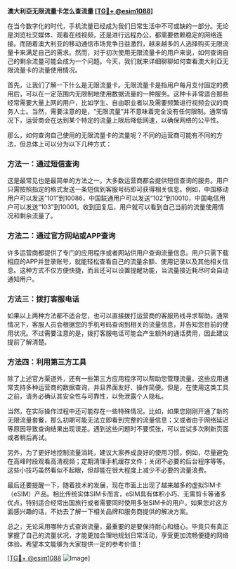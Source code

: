 **澳大利亞无限流量卡怎么查流量 [[TG💪+ @esim1088](https://t.me/s/esim1088)]**

在当今数字化的时代，手机流量已经成为我们日常生活中不可或缺的一部分。无论是浏览社交媒体、观看在线视频，还是进行远程办公，都需要依赖稳定的网络连接。而随着澳大利亚的移动通信市场竞争日益激烈，越来越多的人选择购买无限流量卡来满足自己的需求。然而，对于初次使用无限流量卡的用户来说，如何查询自己的剩余流量可能会成为一个问题。今天，我们就来详细聊聊如何查看澳大利亞无限流量卡的流量使用情况。

首先，让我们了解一下什么是无限流量卡。无限流量卡是指用户每月支付固定的费用后，可以在一定范围内无限制地使用数据流量的一种服务。这种卡非常适合那些经常需要大量上网的用户，比如学生、自由职业者以及需要频繁进行视频会议的商务人士。当然，需要注意的是，“无限流量”并不意味着完全没有任何限制。通常情况下，运营商会在达到某个特定的流量上限后降低网速，以确保网络的公平性。

那么，如何查询自己使用的无限流量卡的流量呢？不同的运营商可能有不同的方法，但总体上可以分为以下几种方式：

### 方法一：通过短信查询

这是最常见也是最简单的方法之一。大多数运营商都会提供短信查询的服务。用户只需按照指定的格式发送一条短信到客服号码即可获得相关信息。例如，中国移动用户可以发送“101”到10086，中国联通用户可以发送“102”到10010，中国电信用户可以发送“103”到10001。收到回复后，用户就可以看到自己当前的流量使用情况和剩余流量了。

### 方法二：通过官方网站或APP查询

许多运营商都提供了专门的应用程序或者网站供用户查询流量信息。用户只需下载相应的APP并登录账号，就能轻松查看自己的流量余额、使用记录以及其他相关信息。这种方式不仅方便快捷，而且还可以设置提醒功能，当流量接近耗尽时会自动通知用户。

### 方法三：拨打客服电话

如果以上两种方法都不适合您，也可以直接拨打运营商的客服热线寻求帮助。通常情况下，客服人员会根据您的手机号码查询到相关的流量信息，并告知您目前的使用状况。不过需要注意的是，拨打客服电话可能会产生额外的通话费用，因此建议提前了解清楚。

### 方法四：利用第三方工具

除了上述官方渠道外，还有一些第三方应用程序可以帮助您管理流量。这些应用通常支持多种运营商的数据查询，并且界面友好、操作简便。但是，在使用这类工具之前，请务必确认其安全性与可靠性，以免泄露个人隐私。

当然，在实际操作过程中还可能存在一些特殊情况。比如，如果您刚刚开通了新的无限流量套餐，那么初期可能无法立即看到完整的流量信息；又或者由于网络延迟等原因导致查询结果出现误差。遇到这些问题时不要慌张，可以尝试多次刷新页面或者稍后再试。

另外，为了更好地控制流量消耗，建议大家养成良好的使用习惯。例如，尽量避免在高峰时段观看高清视频；定期清理手机缓存文件；关闭不必要的后台程序等等。这些小技巧虽然看似不起眼，但却能在很大程度上减少不必要的流量浪费。

最后还要提醒一下，随着技术的发展，现在市面上出现了越来越多的虚拟SIM卡（eSIM）产品。相比传统实体SIM卡而言，eSIM具有体积小巧、无需剪卡等诸多优点，特别适合经常出国旅行或者需要同时使用多张SIM卡的用户。如果您对这方面感兴趣的话，不妨去了解一下相关品牌和服务商提供的解决方案。

总之，无论采用哪种方式查询流量，最重要的是要保持耐心和细心。毕竟只有真正掌握了自己的流量状况，才能更加合理地规划日常活动，享受更加流畅便捷的网络体验。希望本文能够为大家提供一定的参考价值！

[[TG💪+ @esim1088](https://t.me/s/esim1088) ![Image](https://i.postimg.cc/4NQfJmqS/Snipaste-2025-05-13-00-14-12.png)]